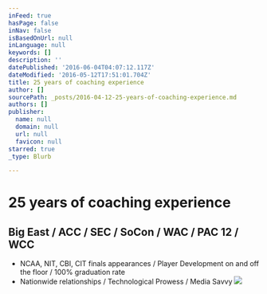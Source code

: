 ```yaml
---
inFeed: true
hasPage: false
inNav: false
isBasedOnUrl: null
inLanguage: null
keywords: []
description: ''
datePublished: '2016-06-04T04:07:12.117Z'
dateModified: '2016-05-12T17:51:01.704Z'
title: 25 years of coaching experience
author: []
sourcePath: _posts/2016-04-12-25-years-of-coaching-experience.md
authors: []
publisher:
  name: null
  domain: null
  url: null
  favicon: null
starred: true
_type: Blurb

---
```

# 25 years of coaching experience

## Big East / ACC / SEC / SoCon / WAC / PAC 12 / WCC

* NCAA, NIT, CBI, CIT finals appearances / Player Development on and off the floor / 100% graduation rate
* Nationwide relationships / Technological Prowess / Media Savvy
![](https://the-grid-user-content.s3-us-west-2.amazonaws.com/321c5d26-eef8-4be9-a0c1-ea8ba08e9ac1.jpg)